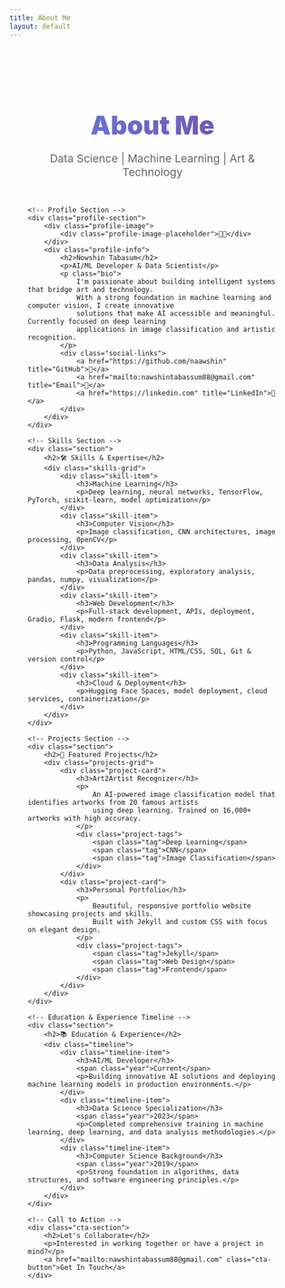 ```yaml
---
title: About Me
layout: default
---
```


<style>
    .about-container {
        max-width: 1000px;
        margin: 0 auto;
        padding: 3rem 2rem;
    }

    .about-header {
        text-align: center;
        margin-bottom: 3rem;
    }

    .about-header h1 {
        font-size: 2.8rem;
        font-weight: 900;
        background: linear-gradient(135deg, #667eea 0%, #764ba2 100%);
        -webkit-background-clip: text;
        -webkit-text-fill-color: transparent;
        background-clip: text;
        margin-bottom: 0.5rem;
    }

    .about-header p {
        font-size: 1.2rem;
        color: #666;
    }

    .profile-section {
        background: linear-gradient(135deg, #f5f9ff 0%, #f0f4ff 100%);
        border-radius: 20px;
        padding: 3rem;
        margin-bottom: 3rem;
        border: 1px solid rgba(102, 126, 234, 0.2);
        display: grid;
        grid-template-columns: 1fr 1fr;
        gap: 2rem;
        align-items: center;
    }

    .profile-image {
        text-align: center;
    }

    .profile-image-placeholder {
        width: 200px;
        height: 200px;
        background: linear-gradient(135deg, #667eea 0%, #764ba2 100%);
        border-radius: 50%;
        margin: 0 auto;
        display: flex;
        align-items: center;
        justify-content: center;
        font-size: 80px;
        box-shadow: 0 15px 40px rgba(102, 126, 234, 0.25);
    }

    .profile-info h2 {
        font-size: 2rem;
        font-weight: 900;
        color: #1a1a2e;
        margin-bottom: 0.5rem;
    }

    .profile-info p {
        color: #667eea;
        font-weight: 600;
        font-size: 1.1rem;
        margin-bottom: 1.5rem;
    }

    .profile-info .bio {
        font-size: 1rem;
        color: #555;
        line-height: 1.8;
        margin-bottom: 1.5rem;
    }

    .social-links {
        display: flex;
        gap: 1rem;
    }

    .social-links a {
        display: inline-block;
        width: 45px;
        height: 45px;
        background: linear-gradient(135deg, #667eea 0%, #764ba2 100%);
        border-radius: 50%;
        display: flex;
        align-items: center;
        justify-content: center;
        color: white;
        text-decoration: none;
        font-size: 1.2rem;
        transition: all 0.3s ease;
        box-shadow: 0 5px 15px rgba(102, 126, 234, 0.3);
    }

    .social-links a:hover {
        transform: translateY(-3px);
        box-shadow: 0 10px 25px rgba(102, 126, 234, 0.4);
    }

    .section {
        background: white;
        border-radius: 20px;
        padding: 2.5rem;
        margin-bottom: 2rem;
        box-shadow: 0 5px 20px rgba(0, 0, 0, 0.08);
    }

    .section h2 {
        font-size: 1.8rem;
        font-weight: 900;
        color: #1a1a2e;
        margin-bottom: 1.5rem;
        padding-bottom: 1rem;
        border-bottom: 3px solid #667eea;
    }

    .skills-grid {
        display: grid;
        grid-template-columns: repeat(2, 1fr);
        gap: 1.5rem;
    }

    .skill-item {
        background: linear-gradient(135deg, #f5f9ff 0%, #f0f4ff 100%);
        padding: 1.5rem;
        border-radius: 15px;
        border-left: 4px solid #667eea;
    }

    .skill-item h3 {
        font-size: 1.1rem;
        font-weight: 800;
        color: #667eea;
        margin-bottom: 0.5rem;
    }

    .skill-item p {
        color: #555;
        font-size: 0.95rem;
        line-height: 1.6;
    }

    .projects-grid {
        display: grid;
        grid-template-columns: repeat(2, 1fr);
        gap: 2rem;
    }

    .project-card {
        background: linear-gradient(135deg, #f5f9ff 0%, #f0f4ff 100%);
        padding: 2rem;
        border-radius: 15px;
        border-top: 4px solid #667eea;
        transition: all 0.3s ease;
    }

    .project-card:hover {
        transform: translateY(-5px);
        box-shadow: 0 10px 30px rgba(102, 126, 234, 0.2);
    }

    .project-card h3 {
        font-size: 1.3rem;
        font-weight: 800;
        color: #1a1a2e;
        margin-bottom: 0.8rem;
    }

    .project-card p {
        color: #555;
        font-size: 0.95rem;
        line-height: 1.7;
        margin-bottom: 1rem;
    }

    .project-tags {
        display: flex;
        gap: 0.5rem;
        flex-wrap: wrap;
    }

    .tag {
        background: #667eea;
        color: white;
        padding: 0.4rem 0.8rem;
        border-radius: 20px;
        font-size: 0.8rem;
        font-weight: 600;
    }

    .timeline {
        position: relative;
        padding: 2rem 0;
    }

    .timeline-item {
        margin-bottom: 2rem;
        position: relative;
        padding-left: 2.5rem;
    }

    .timeline-item::before {
        content: '';
        position: absolute;
        left: 0;
        top: 0;
        width: 12px;
        height: 12px;
        background: linear-gradient(135deg, #667eea 0%, #764ba2 100%);
        border-radius: 50%;
        border: 3px solid white;
        box-shadow: 0 0 0 3px #667eea;
    }

    .timeline-item::after {
        content: '';
        position: absolute;
        left: 5px;
        top: 12px;
        width: 2px;
        height: calc(100% + 1rem);
        background: #e0e7ff;
    }

    .timeline-item:last-child::after {
        display: none;
    }

    .timeline-item h3 {
        font-size: 1.1rem;
        font-weight: 800;
        color: #1a1a2e;
        margin-bottom: 0.3rem;
    }

    .timeline-item .year {
        color: #667eea;
        font-weight: 600;
        font-size: 0.9rem;
    }

    .timeline-item p {
        color: #555;
        font-size: 0.95rem;
        line-height: 1.6;
        margin-top: 0.5rem;
    }

    .cta-section {
        background: linear-gradient(135deg, #667eea 0%, #764ba2 100%);
        border-radius: 20px;
        padding: 3rem;
        text-align: center;
        color: white;
        box-shadow: 0 15px 40px rgba(102, 126, 234, 0.3);
    }

    .cta-section h2 {
        font-size: 2rem;
        margin-bottom: 1rem;
        color: white;
        border: none;
        padding: 0;
    }

    .cta-section p {
        font-size: 1.1rem;
        margin-bottom: 2rem;
        color: rgba(255, 255, 255, 0.95);
    }

    .cta-button {
        display: inline-block;
        padding: 14px 45px;
        background: white;
        color: #667eea;
        text-decoration: none;
        border-radius: 50px;
        font-weight: 700;
        transition: all 0.3s ease;
        box-shadow: 0 10px 30px rgba(0, 0, 0, 0.2);
    }

    .cta-button:hover {
        transform: translateY(-3px);
        box-shadow: 0 15px 40px rgba(0, 0, 0, 0.3);
        color: #667eea;
    }

    @media (max-width: 900px) {
        .profile-section {
            grid-template-columns: 1fr;
            text-align: center;
        }

        .social-links {
            justify-content: center;
        }

        .skills-grid, .projects-grid {
            grid-template-columns: 1fr;
        }

        .about-header h1 {
            font-size: 2rem;
        }
    }

    @media (max-width: 600px) {
        .about-container {
            padding: 1.5rem 1rem;
        }

        .section {
            padding: 1.5rem;
        }

        .profile-image-placeholder {
            width: 150px;
            height: 150px;
            font-size: 60px;
        }

        .section h2 {
            font-size: 1.5rem;
        }
    }
</style>

<div class="about-container">
    <!-- Header -->
    <div class="about-header">
        <h1>About Me</h1>
        <p>Data Science | Machine Learning | Art & Technology</p>
    </div>

    <!-- Profile Section -->
    <div class="profile-section">
        <div class="profile-image">
            <div class="profile-image-placeholder">👩‍💻</div>
        </div>
        <div class="profile-info">
            <h2>Nowshin Tabasum</h2>
            <p>AI/ML Developer & Data Scientist</p>
            <p class="bio">
                I'm passionate about building intelligent systems that bridge art and technology. 
                With a strong foundation in machine learning and computer vision, I create innovative 
                solutions that make AI accessible and meaningful. Currently focused on deep learning 
                applications in image classification and artistic recognition.
            </p>
            <div class="social-links">
                <a href="https://github.com/naawshin" title="GitHub">🔗</a>
                <a href="mailto:nawshintabassum88@gmail.com" title="Email">📧</a>
                <a href="https://linkedin.com" title="LinkedIn">💼</a>
            </div>
        </div>
    </div>

    <!-- Skills Section -->
    <div class="section">
        <h2>🛠️ Skills & Expertise</h2>
        <div class="skills-grid">
            <div class="skill-item">
                <h3>Machine Learning</h3>
                <p>Deep learning, neural networks, TensorFlow, PyTorch, scikit-learn, model optimization</p>
            </div>
            <div class="skill-item">
                <h3>Computer Vision</h3>
                <p>Image classification, CNN architectures, image processing, OpenCV</p>
            </div>
            <div class="skill-item">
                <h3>Data Analysis</h3>
                <p>Data preprocessing, exploratory analysis, pandas, numpy, visualization</p>
            </div>
            <div class="skill-item">
                <h3>Web Development</h3>
                <p>Full-stack development, APIs, deployment, Gradio, Flask, modern frontend</p>
            </div>
            <div class="skill-item">
                <h3>Programming Languages</h3>
                <p>Python, JavaScript, HTML/CSS, SQL, Git & version control</p>
            </div>
            <div class="skill-item">
                <h3>Cloud & Deployment</h3>
                <p>Hugging Face Spaces, model deployment, cloud services, containerization</p>
            </div>
        </div>
    </div>

    <!-- Projects Section -->
    <div class="section">
        <h2>🎨 Featured Projects</h2>
        <div class="projects-grid">
            <div class="project-card">
                <h3>Art2Artist Recognizer</h3>
                <p>
                    An AI-powered image classification model that identifies artworks from 20 famous artists 
                    using deep learning. Trained on 16,000+ artworks with high accuracy.
                </p>
                <div class="project-tags">
                    <span class="tag">Deep Learning</span>
                    <span class="tag">CNN</span>
                    <span class="tag">Image Classification</span>
                </div>
            </div>
            <div class="project-card">
                <h3>Personal Portfolio</h3>
                <p>
                    Beautiful, responsive portfolio website showcasing projects and skills. 
                    Built with Jekyll and custom CSS with focus on elegant design.
                </p>
                <div class="project-tags">
                    <span class="tag">Jekyll</span>
                    <span class="tag">Web Design</span>
                    <span class="tag">Frontend</span>
                </div>
            </div>
        </div>
    </div>

    <!-- Education & Experience Timeline -->
    <div class="section">
        <h2>📚 Education & Experience</h2>
        <div class="timeline">
            <div class="timeline-item">
                <h3>AI/ML Developer</h3>
                <span class="year">Current</span>
                <p>Building innovative AI solutions and deploying machine learning models in production environments.</p>
            </div>
            <div class="timeline-item">
                <h3>Data Science Specialization</h3>
                <span class="year">2023</span>
                <p>Completed comprehensive training in machine learning, deep learning, and data analysis methodologies.</p>
            </div>
            <div class="timeline-item">
                <h3>Computer Science Background</h3>
                <span class="year">2019</span>
                <p>Strong foundation in algorithms, data structures, and software engineering principles.</p>
            </div>
        </div>
    </div>

    <!-- Call to Action -->
    <div class="cta-section">
        <h2>Let's Collaborate</h2>
        <p>Interested in working together or have a project in mind?</p>
        <a href="mailto:nawshintabassum88@gmail.com" class="cta-button">Get In Touch</a>
    </div>
</div>